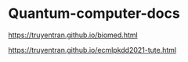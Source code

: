 # Quantum-computer-docs

https://truyentran.github.io/biomed.html 

https://truyentran.github.io/ecmlpkdd2021-tute.html


